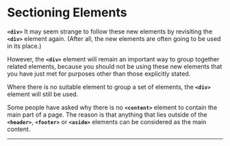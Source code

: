 # Sectioning Elements
**`<div>`**
It may seem strange to follow these new elements by revisiting the **`<div>`** element again. (After all, the new elements are often going to be used in its place.)

However, the **`<div>`** element will remain an important way to group together related elements, because you should not be using these new elements that you have just met for purposes other than those explicitly stated.

Where there is no suitable element to group a set of elements, the **`<div>`** element will still be used. 

Some people have asked why there is no **`<content>`** element to contain the main part of a page. The reason is that anything that lies outside of the **`<header>`**, **`<footer>`** or  **`<aside>`**  elements can be considered as the main content.

---
